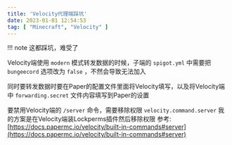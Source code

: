 ```yaml
---
title: 'Velocity代理端踩坑'
date: 2023-01-01 12:54:53
tag: [ "Minecraft", "Velocity" ]
---
```


!!! note
    这都踩坑，难受了

Velocity端使用 `modern` 模式转发数据的时候，子端的 `spigot.yml` 中需要把 `bungeecord` 选项改为 `false` ，不然会导致无法加入

同时要转发数据时要在Paper的配置文件里面将Velocity填写，以及将Velocity端中 `forwarding.secret` 文件内容填写到Paper的设置

要禁用Velocity端的 `/server` 命令，需要移除权限 `velocity.command.server`
我的方案是在Velocity端装Lockperms插件然后移除权限
参考: [https://docs.papermc.io/velocity/built-in-commands#server](https://docs.papermc.io/velocity/built-in-commands#server)
